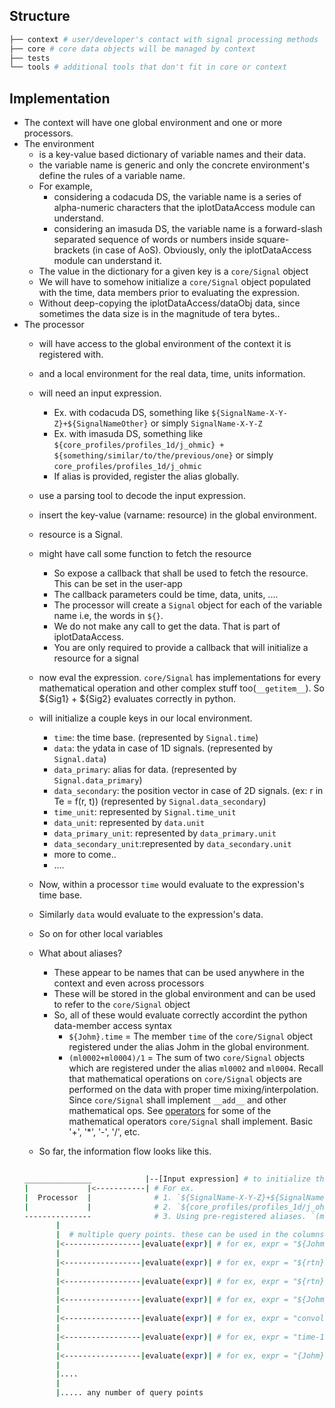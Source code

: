 ## Structure
```bash
├── context # user/developer's contact with signal processing methods
├── core # core data objects will be managed by context
├── tests 
└── tools # additional tools that don't fit in core or context
```

## Implementation
+ The context will have one global environment and one or more processors.
+ The environment
  + is a key-value based dictionary of variable names and their data.
  + the variable name is generic and only the concrete environment's define the
        rules of a variable name.
  + For example, 
    + considering a codacuda DS, the variable name is a series of alpha-numeric characters
        that the iplotDataAccess module can understand.
    + considering an imasuda DS, the variable name is a forward-slash separated sequence of
        words or numbers inside square-brackets (in case of AoS). Obviously, only the iplotDataAccess module can
        understand it.
  + The value in the dictionary for a given key is a `core/Signal` object
  + We will have to somehow initialize a `core/Signal` object populated with the time, data members prior
        to evaluating the expression.
  + Without deep-copying the iplotDataAccess/dataObj data, since sometimes the data size is in the magnitude of tera bytes..
+ The processor 
  + will have access to the global environment of the context it is registered with.
  + and a local environment for the real data, time, units information. 
  + will need an input expression. 
    + Ex. with codacuda DS, something like `${SignalName-X-Y-Z}+${SignalNameOther}` or simply `SignalName-X-Y-Z`
    + Ex. with imasuda DS, something like `${core_profiles/profiles_1d/j_ohmic} + ${something/similar/to/the/previous/one}` or simply `core_profiles/profiles_1d/j_ohmic`
    + If alias is provided, register the alias globally.
  + use a parsing tool to decode the input expression.
  + insert the key-value (varname: resource) in the global environment.
  + resource is a Signal.
  + might have call some function to fetch the resource
    + So expose a callback that shall be used to fetch the resource. This can be set in the user-app
    + The callback parameters could be time, data, units, ....
    + The processor will create a `Signal` object for each of the variable name i.e, the words in `${}`.
    + We do not make any call to get the data. That is part of iplotDataAccess.
    + You are only required to provide a callback that will initialize a resource for a signal
  + now eval the expression. `core/Signal` has implementations for every mathematical operation
        and other complex stuff too(`__getitem__`). So ${Sig1} + ${Sig2} evaluates correctly in python.
  + will initialize a couple keys in our local environment.
    + `time`: the time base. (represented by `Signal.time`)
    + `data`: the ydata in case of 1D signals. (represented by `Signal.data`)
    + `data_primary`: alias for data. (represented by `Signal.data_primary`)
    + `data_secondary`: the position vector in case of 2D signals. (ex: r in Te = f(r, t)) (represented by `Signal.data_secondary`)
    + `time_unit`: represented by `Signal.time_unit`
    + `data_unit`: represented by `data.unit`
    + `data_primary_unit`: represented by `data_primary.unit`
    + `data_secondary_unit`:represented by `data_secondary.unit`
    + more to come..
    + ....
  + Now, within a processor `time` would evaluate to the expression's time base.
  + Similarly `data` would evaluate to the expression's data.
  + So on for other local variables
  + What about aliases?
  	+ These appear to be names that can be used anywhere in the context and even across processors
    + These will be stored in the global environment and can be used to refer to the `core/Signal` object
    + So, all of these would evaluate correctly accordint the python data-member access syntax
  	  + `${Johm}.time` = The member `time` of the `core/Signal` object registered under the alias Johm in the global environment.
  	  + `(ml0002+ml0004)/1` = The sum of two `core/Signal` objects which are registered under the alias `ml0002` and `ml0004`. 
         Recall that mathematical operations on `core/Signal` objects are performed on the data with proper time mixing/interpolation.
         Since `core/Signal` shall implement `__add__` and other mathematical ops. See [operators](https://docs.python.org/3/library/operator.html)
         for some of the mathematical operators `core/Signal` shall implement. Basic '+', '*', '-', '/', etc.

  + So far, the information flow looks like this.
  ```bash
  							
  _______________			 |--[Input expression] # to initialize the signal. 
  |				|<-----------| # For ex. 
  |  Processor 	|              # 1. `${SignalName-X-Y-Z}+${SignalNameOther}` or simply `SignalName-X-Y-Z`
  |				|			   # 2. `${core_profiles/profiles_1d/j_ohmic} + ${something/similar/to/the/previous/one}` or simply `core_profiles/profiles_1d/j_ohmic`
  ---------------              # 3. Using pre-registered aliases. `(ml0002 + ml0004) / 2` 
         |
         |  # multiple query points. these can be used in the columns of a variables table, axis labels of a plot, title of a plot, in the legend and so on.
         |<-----------------|evaluate(expr)| # for ex, expr = "${Johm}"
         |
         |<-----------------|evaluate(expr)| # for ex, expr = "${rtn}"
         |
         |<-----------------|evaluate(expr)| # for ex, expr = "${rtn}.time"
         |
         |<-----------------|evaluate(expr)| # for ex, expr = "${Johm}.time"
         |
         |<-----------------|evaluate(expr)| # for ex, expr = "convolve(time, ones(5), 'valid') / 5"
         |
         |<-----------------|evaluate(expr)| # for ex, expr = "time-15s"
         |
         |<-----------------|evaluate(expr)| # for ex, expr = "{Johm}.time_unit" (Ability to use this in axis label format)
         |
         |....
         |
         |..... any number of query points
  ```
